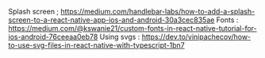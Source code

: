 Splash screen ; https://medium.com/handlebar-labs/how-to-add-a-splash-screen-to-a-react-native-app-ios-and-android-30a3cec835ae
Fonts : https://medium.com/@kswanie21/custom-fonts-in-react-native-tutorial-for-ios-android-76ceeaa0eb78
Using svgs : https://dev.to/vinipachecov/how-to-use-svg-files-in-react-native-with-typescript-1bn7

